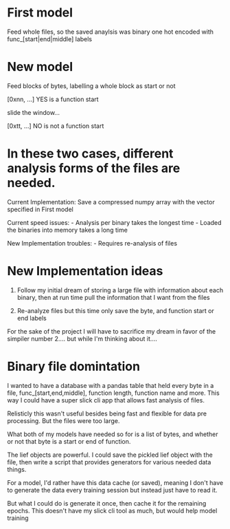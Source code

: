


# First model 
Feed whole files, so the saved anaylsis was binary one hot encoded 
with func_[start|end|middle] labels 


# New model 
Feed blocks of bytes, labelling a whole block as start or not 


[0xnn, ...] YES is a function start 

slide the window...

[0xtt, ...] NO is not a function start



# In these two cases, different analysis forms of the files are needed. 

Current Implementation:
Save a compressed numpy array with the vector specified in First model 

Current speed issues:
    - Analysis per binary takes the longest time 
    - Loaded the binaries into memory takes a long time 


New Implementation troubles:
    - Requires re-analysis of files 

# New Implementation ideas

1. Follow my initial dream of storing a large file with information 
about each binary, then at run time pull the information that I want 
from the files 

2. Re-analyze files but this time only save the byte, and function start 
or end labels

For the sake of the project I will have to sacrifice my dream in favor 
of the simpiler number 2.... but while I'm thinking about it....


# Binary file domintation 
I wanted to have a database with a pandas table that held 
every byte in a file, func_[start,end,middle], function length,
function name and more. This way I could have a super slick 
cli app that allows fast analysis of files.

Relisticly this wasn't useful besides being fast and flexible
for data pre processing. But the files were too large. 

What both of my models have needed so for is a list of bytes, 
and whether or not that byte is a start or end of function.

The lief objects are powerful. I could save the pickled lief 
object with the file, then write a script that provides 
generators for various needed data things.

For a model, I'd rather have this data cache (or saved), meaning 
I don't have to generate the data every training session but 
instead just have to read it. 

But what I could do is generate it once, then cache it for the 
remaining epochs. This doesn't have my slick cli tool as much, 
but would help model training


